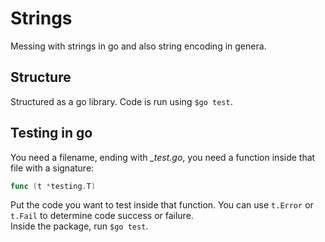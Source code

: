 # Strings

Messing with strings in go and also string encoding in genera.


## Structure

Structured as a go library. Code is run using ```$go test```.  


## Testing in go

You need a filename, ending with *_test.go*, you need a function inside that file with a signature:
```go
func (t *testing.T)
```  
Put the code you want to test inside that function. You can use ```t.Error``` or ```t.Fail``` to determine 
code success or failure.  
Inside the package, run ```$go test```.  


